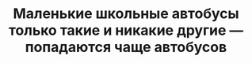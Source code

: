 ---
title: 'Маленькие школьные автобусы только такие и никакие другие — попадаются чаще автобусов'
location: 'Corrego do Ouro'

tags: [all]
category: brazil-by-bicycle-2012
---